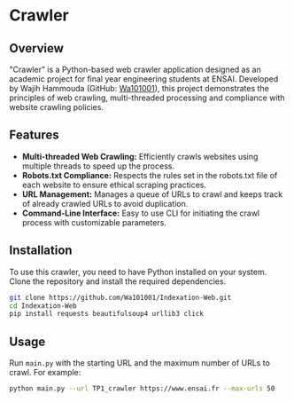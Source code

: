 # Crawler

## Overview
"Crawler" is a Python-based web crawler application designed as an academic project for final year engineering students at ENSAI. Developed by Wajih Hammouda (GitHub: [Wa101001](https://github.com/Wa101001)), this project demonstrates the principles of web crawling, multi-threaded processing and compliance with website crawling policies.

## Features
- **Multi-threaded Web Crawling:** Efficiently crawls websites using multiple threads to speed up the process.
- **Robots.txt Compliance:** Respects the rules set in the robots.txt file of each website to ensure ethical scraping practices.
- **URL Management:** Manages a queue of URLs to crawl and keeps track of already crawled URLs to avoid duplication.
- **Command-Line Interface:** Easy to use CLI for initiating the crawl process with customizable parameters.

## Installation
To use this crawler, you need to have Python installed on your system. Clone the repository and install the required dependencies.

```bash
git clone https://github.com/Wa101001/Indexation-Web.git
cd Indexation-Web
pip install requests beautifulsoup4 urllib3 click
```

## Usage
Run `main.py` with the starting URL and the maximum number of URLs to crawl. For example:

```bash
python main.py --url TP1_crawler https://www.ensai.fr --max-urls 50
```

